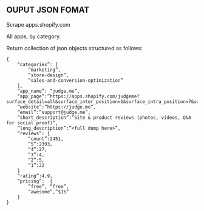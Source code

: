 

## OUPUT JSON FOMAT
Scrape apps.shopify.com

All apps, by category.

Return collection of json objects structured as follows:

```
{
	“categories”: [
		“marketing”,
		“store-design”,
		“sales-and-conversion-optimization”
	],
	“app_name”: “judge.me”,
	“app_page”:”https://apps.shopify.com/judgeme?surface_detail=all&surface_inter_position=1&surface_intra_position=7&surface_type=category#reviews”,
	“website”:”https://judge.me”,
	“email”:”support@judge.me”,
	“short_description”:”Site & product reviews (photos, videos, Q&A for social proof)”,
	“long_description”:”<full dump here>”,
	“reviews”: {
		“count”:2451,
		“5”:2393,
		“4”:27,
		“3”:4,
		“2”:5,
		“1”:22 
	}
	“rating”:4.9,
	“pricing”:	{
		”free”, “free”,
		“awesome”,”$15”
	}
}
```
